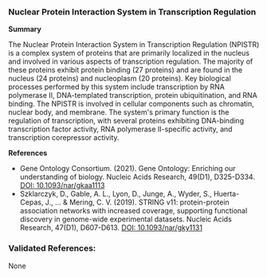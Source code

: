 ### Nuclear Protein Interaction System in Transcription Regulation

**Summary**

The Nuclear Protein Interaction System in Transcription Regulation (NPISTR) is a complex system of proteins that are primarily localized in the nucleus and involved in various aspects of transcription regulation. The majority of these proteins exhibit protein binding (27 proteins) and are found in the nucleus (24 proteins) and nucleoplasm (20 proteins). Key biological processes performed by this system include transcription by RNA polymerase II, DNA-templated transcription, protein ubiquitination, and RNA binding. The NPISTR is involved in cellular components such as chromatin, nuclear body, and membrane. The system's primary function is the regulation of transcription, with several proteins exhibiting DNA-binding transcription factor activity, RNA polymerase II-specific activity, and transcription corepressor activity.

**References**

- Gene Ontology Consortium. (2021). Gene Ontology: Enriching our understanding of biology. Nucleic Acids Research, 49(D1), D325-D334. [DOI: 10.1093/nar/gkaa1113](https://doi.org/10.1093/nar/gkaa1113)
- Szklarczyk, D., Gable, A. L., Lyon, D., Junge, A., Wyder, S., Huerta-Cepas, J., ... & Mering, C. V. (2019). STRING v11: protein-protein association networks with increased coverage, supporting functional discovery in genome-wide experimental datasets. Nucleic Acids Research, 47(D1), D607-D613. [DOI: 10.1093/nar/gky1131](https://doi.org/10.1093/nar/gky1131)

### Validated References: 

None



